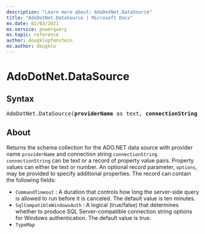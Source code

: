```yaml
---
description: "Learn more about: AdoDotNet.DataSource"
title: "AdoDotNet.DataSource | Microsoft Docs"
ms.date: 02/03/2021
ms.service: powerquery
ms.topic: reference
author: dougklopfenstein
ms.author: dougklo
---
```

# AdoDotNet.DataSource

## Syntax

<pre>
AdoDotNet.DataSource(<b>providerName</b> as text, <b>connectionString</b> as any, optional <b>options</b> as nullable record) as table
</pre>

## About

Returns the schema collection for the ADO.NET data source with provider name <code>providerName</code> and connection string <code>connectionString</code>. <code>connectionString</code> can be text or a record of property value pairs. Property values can either be text or number. An optional record parameter, <code>options</code>, may be provided to specify additional properties. The record can contain the following fields: 
- <code>CommandTimeout</code> : A duration that controls how long the server-side query is allowed to run before it is canceled. The default value is ten minutes. 
- <code>SqlCompatibleWindowsAuth</code> : A logical (true/false) that determines whether to produce SQL Server-compatible connection string options for Windows authentication. The default value is true.
- <code>TypeMap</code> 

